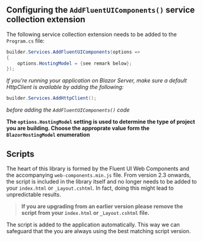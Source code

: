 ## Configuring the `AddFluentUIComponents()` service collection extension

The following service collection extension needs to be added to the `Program.cs` file:

```csharp
builder.Services.AddFluentUIComponents(options =>
{
    options.HostingModel = {see remark below};
});
```

*If you're running your application on Blazor Server, make sure a default HttpClient is available by adding the following:*

```csharp
builder.Services.AddHttpClient();
```
*before adding the `AddFluentUIComponents()` code*

**The `options.HostingModel` setting is used to determine the type of project you are building. Choose the approprate value form the `BlazorHostingModel` enumeration**

## Scripts 
The heart of this library is formed by the Fluent UI Web Components and the accompanying `web-components.min.js` file. From version 2.3 onwards, the 
script is included in the library itself and no longer needs to be added to your `index.html` or `_Layout.cshtml`. In fact, doing this might lead to 
unpredictable results. 

> **If you are upgrading from an earlier version please remove the script from your `index.html` or `_Layout.cshtml` file.**

The script is added to the application automatically. This way we can safeguard that the you are always using the best matching script version.
